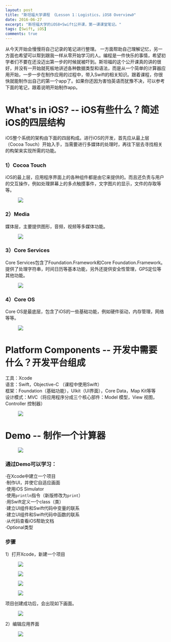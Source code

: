 ```yaml
---
layout: post
title: "斯坦福大学课程 《Lesson 1：Logistics，iOS8 Overview》"
date: 2016-06-27
excerpt: "斯坦福大学的iOS8+Swift公开课，第一课课堂笔记。"
tags: [Swift, iOS]
comments: true
---
```


从今天开始会慢慢将自己记录的笔记进行整理。
一方面帮助自己理解记忆，另一方面也希望可以帮到跟我一样从零开始学习的人。编程是一件快乐的事情，希望初学者们不要在还没迈出第一步的时候就被吓到。斯坦福的这个公开课真的讲的很好，并没有一开始就死板地讲述各种数据类型和语法，而是从一个简单的计算器应用开始，一步一步在制作应用的过程中，带入Swift的相关知识。跟着课程，你很快就能制作出自己的第一个app了。如果你还因为害怕英语而犹豫不决，可以参考下面的笔记，跟着说明开始制作app。

# What's in iOS? -- iOS有些什么？简述iOS的四层结构

iOS整个系统的架构由下面的四层构成。进行iOS的开发，首先应从最上层（Cocoa Touch）开始入手，当需要进行多媒体的处理时，再往下层去寻找相关的构架来实现所需的功能。

### 1）Cocoa Touch

iOS的最上层，应用程序界面上的各种组件都是由它来提供的。而且还负责与用户的交互操作，例如处理屏幕上的多点触摸事件，文字图片的显示，文件的存取等等。

<figure>
    <img src="/assets/img/iOS-Lesson1/1.png">
</figure>

### 2）Media

媒体层，主要提供图形，音频，视频等多媒体功能。

<figure>
    <img src="/assets/img/iOS-Lesson1/2.png">
</figure>

### 3）Core Services

Core Services包含了Foundation.Framework和Core Foundation.Framework。提供了处理字符串，时间日历等基本功能，另外还提供安全性管理，GPS定位等其他功能。

<figure>
    <img src="/assets/img/iOS-Lesson1/3.png">
</figure>

### 4）Core OS

Core OS是最底层，包含了iOS的一些基础功能，例如硬件驱动，内存管理，网络等等。

<figure>
    <img src="/assets/img/iOS-Lesson1/4.png">
</figure>

# Platform Components -- 开发中需要什么？开发平台组成

工具：Xcode <br>
语言：Swift，Objective-C （课程中使用Swift）<br>
框架：Foundation（基础功能），UIkit（UI界面），Core Data，Map Kit等等 <br>
设计模式：MVC（将应用程序分成三个核心部件：Model 模型，View 视图，Controller 控制器）<br>

<figure>
    <img src="/assets/img/iOS-Lesson1/5.png">
</figure>

# Demo -- 制作一个计算器

<figure>
    <img src="/assets/img/iOS-Lesson1/6.png">
</figure>

### 通过Demo可以学习：

·在Xcode中建立一个项目<br>
·制作UI，并使它自适应画面<br>
·使用iOS Simulator<br>
·使用`println`指令（新版修改为`print`）<br>
·用Swift定义一个class（类）<br>
·建立UI组件和Swift代码中变量的联系<br>
·建立UI组件和Swift代码中函数的联系<br>
·从代码查看iOS帮助文档<br>
·Optional类型<br>

### 步骤

1）打开Xcode，新建一个项目

<figure>
    <img src="/assets/img/iOS-Lesson1/7.png">
</figure>

<figure>
    <img src="/assets/img/iOS-Lesson1/8.png">
</figure>

<figure>
    <img src="/assets/img/iOS-Lesson1/9.png">
</figure>

<figure>
    <img src="/assets/img/iOS-Lesson1/10.png">
</figure>

项目创建成功后，会出现如下画面。<br>

<figure>
    <img src="/assets/img/iOS-Lesson1/11.png">
</figure>

2）编辑应用界面

<figure>
    <img src="/assets/img/iOS-Lesson1/12.png">
</figure>




